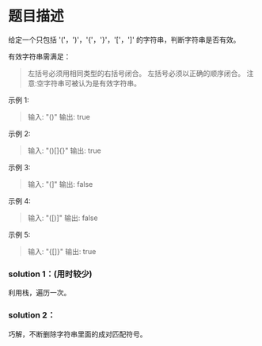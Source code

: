 # 题目描述
给定一个只包括 '('，')'，'{'，'}'，'['，']' 的字符串，判断字符串是否有效。

有效字符串需满足：
>左括号必须用相同类型的右括号闭合。
左括号必须以正确的顺序闭合。
注意:空字符串可被认为是有效字符串。

示例 1:
>输入: "()"
输出: true

示例 2:
>输入: "()[]{}"
输出: true

示例 3:
>输入: "(]"
输出: false

示例 4:
>输入: "([)]"
输出: false

示例 5:
>输入: "{[]}"
输出: true

### solution 1：(用时较少)
利用栈，遍历一次。

### solution 2：
巧解，不断删除字符串里面的成对匹配符号。
